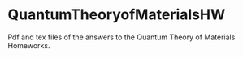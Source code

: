 # QuantumTheoryofMaterialsHW
Pdf and tex files of the answers to the Quantum Theory of Materials Homeworks.

